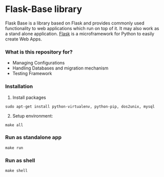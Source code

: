 # Flask-Base library #

Flask Base is a library based on Flask and provides commonly used functionality to web applications which run on top of it. It may also work as a stand alone application.
[Flask](http://flask.pocoo.org/) is a microframework for Python to easily create Web Apps.

### What is this repository for? ###

* Managing Configurations
* Handling Databases and migration mechanism
* Testing Framework


### Installation ###

1. Install packages
```
sudo apt-get install python-virtualenv, python-pip, dos2unix, mysql
```
2. Setup environment:
```
make all
```

### Run as standalone app ###
```
make run
```

### Run as shell ###
```
make shell
```
